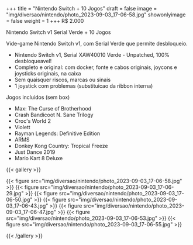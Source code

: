 +++
title = "Nintendo Switch + 10 Jogos"
draft = false
image = "img/diversao/nintendo/photo_2023-09-03_17-06-58.jpg"
showonlyimage = false
weight = 1
+++
<span class="price">R$ 2.000</span>

Nintendo Switch v1 Serial Verde + 10 Jogos

<!--more-->

Vide-game Nintendo Switch v1, com Serial Verde que permite desbloqueio.

- Nintendo Switch v1, Serial XAW40010 Verde - Unpatched, 100% desbloqueavel!
- Completo e original: com docker, fonte e cabos originais, joycons e joysticks originais, na caixa
- Sem quaisquer riscos, marcas ou sinais
- 1 joystick com problemas (substituicao da ribbon interna)

Jogos incluidos (sem box)
- Max: The Curse of Brotherhood
- Crash Bandicoot N. Sane Trilogy
- Croc's World 2
- Violett
- Rayman Legends: Definitive Edition
- ARMS
- Donkey Kong Country: Tropical Freeze
- Just Dance 2019
- Mario Kart 8 Deluxe


{{< gallery >}}

{{< figure src="img/diversao/nintendo/photo_2023-09-03_17-06-58.jpg" >}}
{{< figure src="img/diversao/nintendo/photo_2023-09-03_17-06-29.jpg" >}}
{{< figure src="img/diversao/nintendo/photo_2023-09-03_17-06-50.jpg" >}}
{{< figure src="img/diversao/nintendo/photo_2023-09-03_17-06-43.jpg" >}}
{{< figure src="img/diversao/nintendo/photo_2023-09-03_17-06-47.jpg" >}}
{{< figure src="img/diversao/nintendo/photo_2023-09-03_17-06-53.jpg" >}}
{{< figure src="img/diversao/nintendo/photo_2023-09-03_17-06-55.jpg" >}}

{{< /gallery >}}
